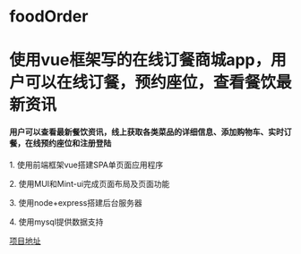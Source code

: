 # foodOrder
<h1>使用vue框架写的在线订餐商城app，用户可以在线订餐，预约座位，查看餐饮最新资讯</h1>
<h4>用户可以查看最新餐饮资讯，线上获取各类菜品的详细信息、添加购物车、实时订餐，在线预约座位和注册登陆</h4>
<p>1. 使用前端框架vue搭建SPA单页面应用程序</p>
<p>2. 使用MUI和Mint-ui完成页面布局及页面功能</p>
<p>3. 使用node+express搭建后台服务器</p>
<p>4. 使用mysql提供数据支持</p
  
<a href="http://47.106.165.138:3000" target="_blank">项目地址</a>

